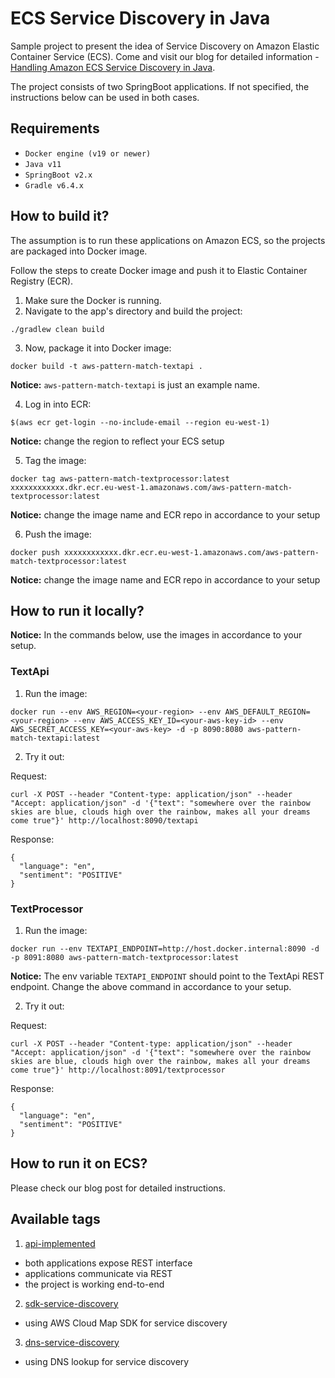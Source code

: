 # ECS Service Discovery in Java

Sample project to present the idea of Service Discovery on Amazon Elastic Container Service (ECS).
Come and visit our blog for detailed information - [Handling Amazon ECS Service Discovery in Java](https://pattern-match.com/blog/ecs-service-discovery-in-java/).

The project consists of two SpringBoot applications. If not specified, the instructions below can be used in both cases.

## Requirements

* `Docker engine (v19 or newer)`
* `Java v11`
* `SpringBoot v2.x`
* `Gradle v6.4.x`

## How to build it?

The assumption is to run these applications on Amazon ECS, so the projects are packaged into Docker image.

Follow the steps to create Docker image and push it to Elastic Container Registry (ECR).

1. Make sure the Docker is running.
2. Navigate to the app's directory and build the project:

```
./gradlew clean build
```

3. Now, package it into Docker image:

```
docker build -t aws-pattern-match-textapi .
```

**Notice:** `aws-pattern-match-textapi` is just an example name.

4. Log in into ECR:

```
$(aws ecr get-login --no-include-email --region eu-west-1)
```

**Notice:** change the region to reflect your ECS setup

5. Tag the image:

```
docker tag aws-pattern-match-textprocessor:latest xxxxxxxxxxxx.dkr.ecr.eu-west-1.amazonaws.com/aws-pattern-match-textprocessor:latest
```

**Notice:** change the image name and ECR repo in accordance to your setup

6. Push the image:

```
docker push xxxxxxxxxxxx.dkr.ecr.eu-west-1.amazonaws.com/aws-pattern-match-textprocessor:latest
```

**Notice:** change the image name and ECR repo in accordance to your setup 

## How to run it locally?

**Notice:** In the commands below, use the images in accordance to your setup.

### TextApi

1. Run the image:

```
docker run --env AWS_REGION=<your-region> --env AWS_DEFAULT_REGION=<your-region> --env AWS_ACCESS_KEY_ID=<your-aws-key-id> --env AWS_SECRET_ACCESS_KEY=<your-aws-key> -d -p 8090:8080 aws-pattern-match-textapi:latest
```

2. Try it out:

Request:
```
curl -X POST --header "Content-type: application/json" --header "Accept: application/json" -d '{"text": "somewhere over the rainbow skies are blue, clouds high over the rainbow, makes all your dreams come true"}' http://localhost:8090/textapi
```
Response:
```
{
  "language": "en",
  "sentiment": "POSITIVE"
}
```

### TextProcessor

1. Run the image:

```
docker run --env TEXTAPI_ENDPOINT=http://host.docker.internal:8090 -d -p 8091:8080 aws-pattern-match-textprocessor:latest
```

**Notice:** The env variable `TEXTAPI_ENDPOINT` should point to the TextApi REST endpoint. Change the above command in accordance to your setup.

2. Try it out:

Request:
```
curl -X POST --header "Content-type: application/json" --header "Accept: application/json" -d '{"text": "somewhere over the rainbow skies are blue, clouds high over the rainbow, makes all your dreams come true"}' http://localhost:8091/textprocessor
```
Response:
```
{
  "language": "en",
  "sentiment": "POSITIVE"
}
```

## How to run it on ECS?

Please check our blog post for detailed instructions.

## Available tags

1. [api-implemented](https://github.com/patternmatch/springboot-aws-ecs-and-cloud-map/tree/api-implemented)

* both applications expose REST interface
* applications communicate via REST
* the project is working end-to-end

2. [sdk-service-discovery](https://github.com/patternmatch/springboot-aws-ecs-and-cloud-map/tree/sdk-service-discovery)

* using AWS Cloud Map SDK for service discovery

3. [dns-service-discovery](https://github.com/patternmatch/springboot-aws-ecs-and-cloud-map/tree/dns-service-discovery)

* using DNS lookup for service discovery
